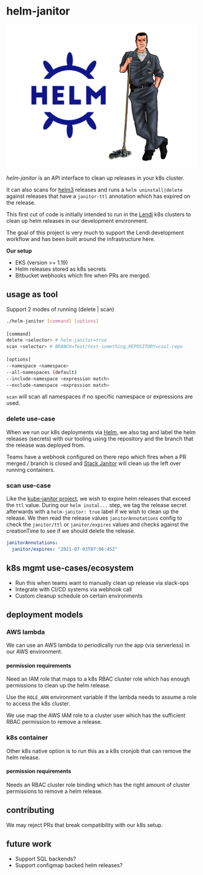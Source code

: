 # helm-janitor

![Helm+Janitor](art/helm+janitor.png)

_helm-janitor_ is an API interface to clean up releases in your k8s cluster.

It can also scans for [helm3](https://helm.sh/blog/helm-3-released/) releases
and runs a `helm uninstall|delete` against releases that have a `janitor-ttl`
annotation which has expired on the release.

This first cut of code is initially intended to run in the [Lendi](https://www.lendi.com.au)
k8s clusters to clean up helm releases in our development environment.

The goal of this project is very much to support the Lendi development
workflow and has been built around the infrastructure here.

**Our setup**
- EKS (version >= 1.19)
- Helm releases stored as k8s secrets
- Bitbucket webhooks which fire when PRs are merged.

## usage as tool

Support 2 modes of running (delete | scan)

```bash
./helm-janitor [command] [options]

[command]
delete <selector> # helm-janitor=true
scan <selector> # BRANCH=feat/test-something,REPOSITORY=cool-repo

[options]
--namespace <namespace>
--all-namespaces (default)
--include-namespace <expression match>
--exclude-namespace <expression match>
```

`scan` will scan all namespaces if no specific namespace or expressions are
used.

### delete use-case

When we run our k8s deployments via [Helm](https://helm.sh), we also tag and
label the helm releases (secrets) with our tooling using the repository and
the branch that the release was deployed from.

Teams have a webhook configured on there repo which fires when a PR merged /
branch is closed and [Stack Janitor](https://github.com/lendi-au/stackjanitor)
will clean up the left over running containers.

### scan use-case

Like the [kube-janitor project](https://codeberg.org/hjacobs/kube-janitor),
we wish to expire helm releases that exceed the `ttl` value. During our
`helm instal...` step, we tag the release secret afterwards with a
`helm-janitor: true` label if we wish to clean up the release. We then read the
release values `janitorAnnotations` config to check the `janitor/ttl` or
`janitor/expires` values and checks against the creationTime to see if we
should delete the release.

```yaml
janitorAnnotations:
  janitor/expires: "2021-07-03T07:06:45Z"
```

## k8s mgmt use-cases/ecosystem

- Run this when teams want to manually clean up release via slack-ops
- Integrate with CI/CD systems via webhook call
- Custom cleanup schedule on certain environments

## deployment models

### AWS lambda

We can use an AWS lambda to periodically run the app (via serverless) in our
AWS environment.

#### permission requirements

Need an IAM role that maps to a k8s RBAC cluster role which has enough
permissions to clean up the helm release.

Use the `ROLE_ARN` environment variable if the lambda needs to assume a role to
access the k8s cluster.

We use map the AWS IAM role to a cluster user which has the sufficient RBAC
permission to remove a release.

### k8s container

Other k8s native option is to run this as a k8s cronjob that can remove the
helm release.

#### permission requirements

Needs an RBAC cluster role binding which has the right amount of cluster
permissions to remove a helm release.

## contributing

We may reject PRs that break compatibility with our k8s setup.

## future work

- Support SQL backends?
- Support configmap backed helm releases?